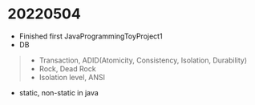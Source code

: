 # 20220504

- Finished first JavaProgrammingToyProject1
- DB
> - Transaction, ADID(Atomicity, Consistency, Isolation, Durability) 
> - Rock, Dead Rock
> - Isolation level, ANSI

- static, non-static in java
